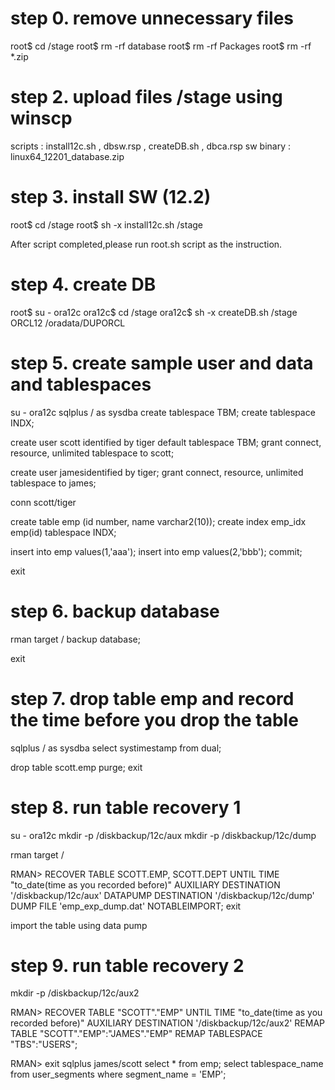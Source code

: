 # step 0. remove unnecessary files

root$ cd /stage
root$ rm -rf database
root$ rm -rf Packages
root$ rm -rf *.zip

# step 2. upload files /stage using winscp

scripts : install12c.sh , dbsw.rsp , createDB.sh , dbca.rsp 
sw binary : linux64_12201_database.zip

# step 3. install SW (12.2)

root$ cd /stage
root$ sh -x install12c.sh /stage

After script completed,please run root.sh script as the instruction.

# step 4. create DB

root$ su - ora12c
ora12c$ cd /stage
ora12c$ sh -x createDB.sh /stage ORCL12 /oradata/DUPORCL


# step 5. create sample user and data and tablespaces

su - ora12c
sqlplus / as sysdba
create tablespace TBM;
create tablespace INDX;

create user scott identified by tiger default tablespace TBM;
grant connect, resource, unlimited tablespace to scott;

create user jamesidentified by tiger;
grant connect, resource, unlimited tablespace to james;


conn scott/tiger

create table emp (id number, name varchar2(10));
create index emp_idx emp(id) tablespace INDX;

insert into emp values(1,'aaa');
insert into emp values(2,'bbb');
commit;

exit


# step 6. backup database
rman target /
backup database;

exit

# step 7. drop table emp and record the time before you drop the table

sqlplus / as sysdba
select systimestamp from dual;

drop table scott.emp purge;
exit


# step 8. run table recovery 1

su - ora12c
mkdir -p /diskbackup/12c/aux
mkdir -p /diskbackup/12c/dump

rman target /

RMAN> RECOVER TABLE SCOTT.EMP, SCOTT.DEPT
      UNTIL TIME "to_date(time as you recorded before)"
      AUXILIARY DESTINATION '/diskbackup/12c/aux'
      DATAPUMP DESTINATION '/diskbackup/12c/dump'
      DUMP FILE 'emp_exp_dump.dat'
      NOTABLEIMPORT;
exit

import the table using data pump

# step 9. run table recovery 2

mkdir -p /diskbackup/12c/aux2

RMAN> RECOVER TABLE "SCOTT"."EMP"
      UNTIL TIME "to_date(time as you recorded before)"
      AUXILIARY DESTINATION '/diskbackup/12c/aux2'
      REMAP TABLE "SCOTT"."EMP":"JAMES"."EMP"
      REMAP TABLESPACE "TBS":"USERS";

RMAN> exit
sqlplus james/scott
select * from emp;
select tablespace_name from user_segments where segment_name = 'EMP';
